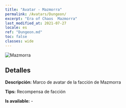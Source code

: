 ```yaml
---
title: "Avatar - Mazmorra"
permalink: /Avatars/Dungeon/
excerpt: "Era of Chaos  Mazmorra"
last_modified_at: 2021-07-27
locale: es
ref: "Dungeon.md"
toc: false
classes: wide
---
```

 ![Mazmorra](/images/a/avatarFrame_45.png)

## Detalles

 **Descripción:** Marco de avatar de la facción de Mazmorra 

 **Tips:** Recompensa de facción 

 **Is available:**  - 

